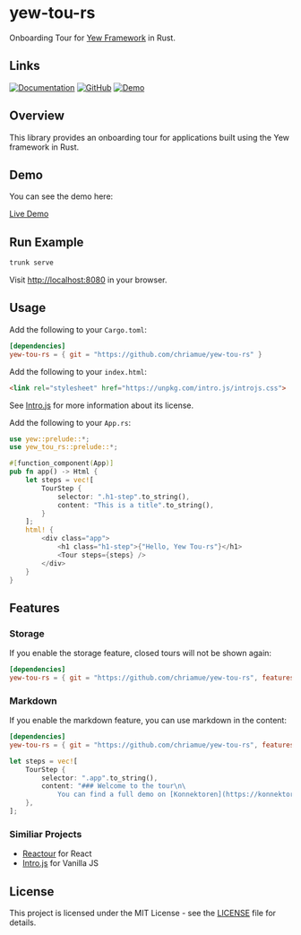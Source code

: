# yew-tou-rs

Onboarding Tour for [Yew Framework](https://yew.rs) in Rust.

## Links

[![Documentation](https://img.shields.io/badge/docs-rustdoc-blue.svg)](https://chriamue.github.io/yew-tou-rs/doc/yew_tou_rs/)
[![GitHub](https://img.shields.io/badge/github-repo-blue.svg)](https://github.com/chriamue/yew-tou-rs/)
[![Demo](https://img.shields.io/badge/demo-online-brightgreen.svg)](https://chriamue.github.io/yew-tou-rs/)

## Overview

This library provides an onboarding tour for applications built using the Yew framework in Rust.

## Demo

You can see the demo here:

[Live Demo](https://chriamue.github.io/yew-tou-rs/)

## Run Example

```sh
trunk serve
```

Visit [http://localhost:8080](http://localhost:8080) in your browser.

## Usage

Add the following to your `Cargo.toml`:

```toml
[dependencies]
yew-tou-rs = { git = "https://github.com/chriamue/yew-tou-rs" }
```

Add the following to your `index.html`:

```html
<link rel="stylesheet" href="https://unpkg.com/intro.js/introjs.css">
```

See [Intro.js](https://introjs.com/#commercial) for more information about its license.

Add the following to your `App.rs`:

```rust
use yew::prelude::*;
use yew_tou_rs::prelude::*;

#[function_component(App)]
pub fn app() -> Html {
    let steps = vec![
        TourStep {
            selector: ".h1-step".to_string(),
            content: "This is a title".to_string(),
        }
    ];
    html! {
        <div class="app">
            <h1 class="h1-step">{"Hello, Yew Tou-rs"}</h1>
            <Tour steps={steps} />
        </div>
    }
}
```

## Features

### Storage

If you enable the storage feature, closed tours will not be shown again:

```toml
[dependencies]
yew-tou-rs = { git = "https://github.com/chriamue/yew-tou-rs", features = ["storage"] }
```

### Markdown

If you enable the markdown feature, you can use markdown in the content:

```toml
[dependencies]
yew-tou-rs = { git = "https://github.com/chriamue/yew-tou-rs", features = ["markdown"] }
```

```rust
let steps = vec![
    TourStep {
        selector: ".app".to_string(),
        content: "### Welcome to the tour\n\
            You can find a full demo on [Konnektoren](https://konnektoren.help)".to_string(),
    },
];
```

### Similiar Projects

- [Reactour](https://www.react.tours/) for React
- [Intro.js](https://introjs.com/) for Vanilla JS

## License

This project is licensed under the MIT License - see the [LICENSE](LICENSE) file for details.
